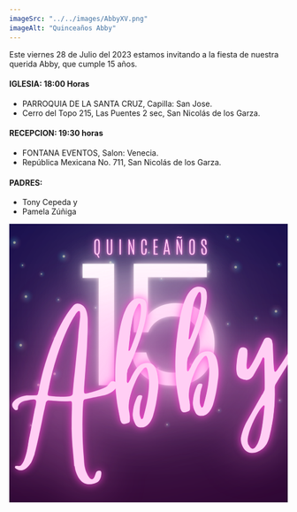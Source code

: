 ```yaml
---
imageSrc: "../../images/AbbyXV.png"
imageAlt: "Quinceaños Abby"
---
```


Este viernes 28 de Julio del 2023 estamos invitando a la fiesta de nuestra querida Abby, que cumple 15 años.

#### IGLESIA: 18:00 Horas

  - PARROQUIA DE LA SANTA CRUZ, Capilla: San Jose. 
  - Cerro del Topo 215, Las Puentes 2 sec, San Nicolás de los Garza.

#### RECEPCION: 19:30 horas

   - FONTANA EVENTOS, Salon: Venecia.
   - República Mexicana No. 711, San Nicolás de los Garza.

#### PADRES: 
  - Tony Cepeda y 
  - Pamela Zúñiga


![This is the alt tag.](../../images/avatar.png "This is a markdown [caption](https://konstantin.digital).")